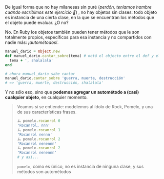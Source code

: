 De igual forma que no hay milanesas sin puré (_perdón, teníamos hambre cuando escribimos este ejercicio :fork_and_knife:_) , no hay objetos sin clases: todo objeto es instancia de una cierta clase, en la que se encuentran los métodos que el objeto puede evaluar. ¿O no?

No. En Ruby los objetos también pueden tener métodos que le son totalmente propios, específicos para esa instancia y no compartidos con nadie más: _¡autométodos!_.

```ruby 
manuel_dario = Object.new
def manuel_dario.cantar_sobre(tema) # notá el objecto entre el def y el nombre del método
  tema + ', shalalala'
end

# ahora manuel_dario sabe cantar
manuel_dario.cantar_sobre 'guerra, muerte, destrucción'
# => 'guerra, muerte, destrucción, shalalala'
```

Y no sólo eso, sino que **podemos agregar un autométodo a (casi) cualquier objeto**, en cualquier momento. 

> Veamos si se entiende: modelemos al ídolo de Rock, Pomelo, y una de sus características frases.
> 
> ```ruby
> ム pomelo.rocanrol 0
> 'Rocanrol, nnn'
> ム pomelo.rocanrol 1
> 'Rocanrol nennn'
> ム pomelo.rocanrol 2
> 'Rocanrol nenennn'
> ム pomelo.rocanrol 2
> 'Rocanrol nenennn'
> # y así...
> ```
>
> `pomelo`, como es único, no es instancia de ninguna clase, y sus métodos son autométodos
